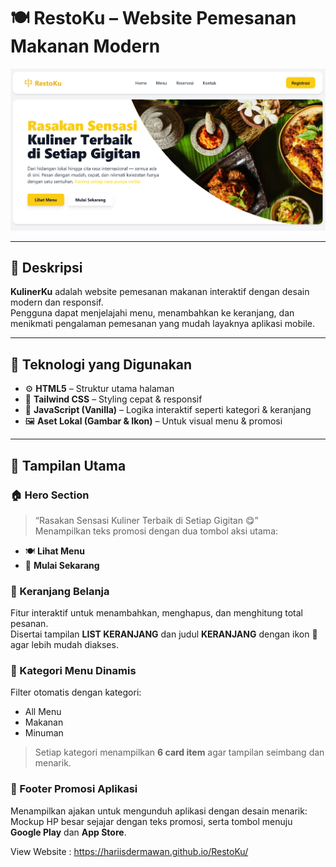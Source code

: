 # 🍽️ RestoKu – Website Pemesanan Makanan Modern

![HTML5](https://github.com/HariisDermawan/RestoKu/blob/main/banner/a.png)

---

## 📖 Deskripsi

**KulinerKu** adalah website pemesanan makanan interaktif dengan desain modern dan responsif.  
Pengguna dapat menjelajahi menu, menambahkan ke keranjang, dan menikmati pengalaman pemesanan yang mudah layaknya aplikasi mobile.

---

## 🧠 Teknologi yang Digunakan

- ⚙️ **HTML5** – Struktur utama halaman  
- 🎨 **Tailwind CSS** – Styling cepat & responsif  
- 🧩 **JavaScript (Vanilla)** – Logika interaktif seperti kategori & keranjang  
- 🖼️ **Aset Lokal (Gambar & Ikon)** – Untuk visual menu & promosi  

---

## 🎨 Tampilan Utama

### 🏠 Hero Section  
> “Rasakan Sensasi Kuliner Terbaik di Setiap Gigitan 😋”  
Menampilkan teks promosi dengan dua tombol aksi utama:  

- 🍽️ **Lihat Menu**  
- 🚀 **Mulai Sekarang**

### 🛒 Keranjang Belanja  
Fitur interaktif untuk menambahkan, menghapus, dan menghitung total pesanan.  
Disertai tampilan **LIST KERANJANG** dan judul **KERANJANG** dengan ikon 🛒 agar lebih mudah diakses.

### 🍱 Kategori Menu Dinamis  
Filter otomatis dengan kategori:  
- All Menu  
- Makanan  
- Minuman  

> Setiap kategori menampilkan **6 card item** agar tampilan seimbang dan menarik.

### 📱 Footer Promosi Aplikasi  
Menampilkan ajakan untuk mengunduh aplikasi dengan desain menarik:  
Mockup HP besar sejajar dengan teks promosi, serta tombol menuju **Google Play** dan **App Store**.

View Website : https://hariisdermawan.github.io/RestoKu/

